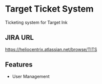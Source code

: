 # Target Ticket System
Ticketing system for Target Ink

## JIRA URL
https://heliocentrix.atlassian.net/browse/TITS

## Features
- User Management
